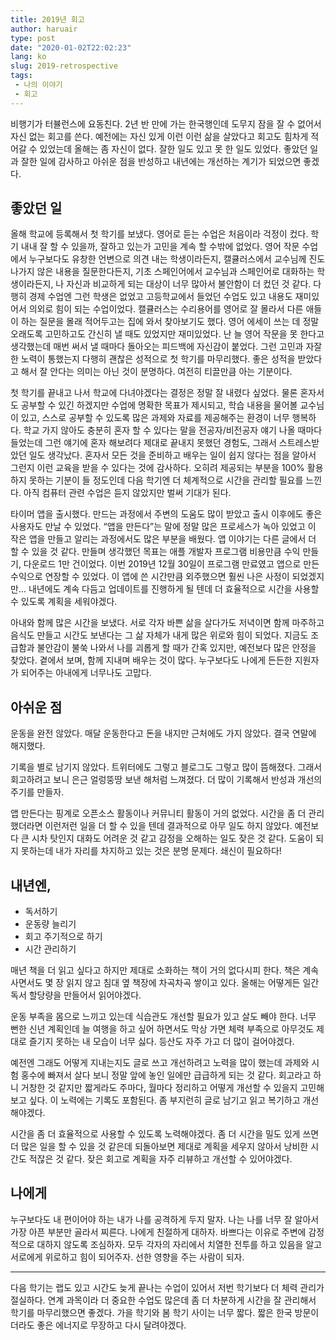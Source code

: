 ```yaml
---
title: 2019년 회고
author: haruair
type: post
date: "2020-01-02T22:02:23"
lang: ko
slug: 2019-retrospective
tags:
 - 나의 이야기
 - 회고
---
```


비행기가 터뷸런스에 요동친다. 2년 반 만에 가는 한국행인데 도무지 잠을 잘 수 없어서 자신 없는 회고를 쓴다. 예전에는 자신 있게 이런 이런 삶을 살았다고 회고도 힘차게 적어갈 수 있었는데 올해는 좀 자신이 없다. 잘한 일도 있고 못 한 일도 있었다. 좋았던 일과 잘한 일에 감사하고 아쉬운 점을 반성하고 내년에는 개선하는 계기가 되었으면 좋겠다.

## 좋았던 일

올해 학교에 등록해서 첫 학기를 보냈다. 영어로 듣는 수업은 처음이라 걱정이 컸다. 학기 내내 잘 할 수 있을까, 잘하고 있는가 고민을 계속 할 수밖에 없었다. 영어 작문 수업에서 누구보다도 유창한 언변으로 의견 내는 학생이라든지, 캘큘러스에서 교수님께 진도 나가지 않은 내용을 질문한다든지, 기초 스페인어에서 교수님과 스페인어로 대화하는 학생이라든지, 나 자신과 비교하게 되는 대상이 너무 많아서 불안함이 더 컸던 것 같다. 다행히 경제 수업엔 그런 학생은 없었고 고등학교에서 들었던 수업도 있고 내용도 재미있어서 의외로 힘이 되는 수업이었다. 캘큘러스는 수리용어를 영어로 잘 몰라서 다른 애들이 하는 질문을 몰래 적어두고는 집에 와서 찾아보기도 했다. 영어 에세이 쓰는 데 정말 오래도록 고민하고도 간신히 낼 때도 있었지만 재미있었다. 난 늘 영어 작문을 못 한다고 생각했는데 매번 써서 낼 때마다 돌아오는 피드백에 자신감이 붙었다. 그런 고민과 자잘한 노력이 통했는지 다행히 괜찮은 성적으로 첫 학기를 마무리했다. 좋은 성적을 받았다고 해서 잘 안다는 의미는 아닌 것이 분명하다. 여전히 티끌만큼 아는 기분이다.

첫 학기를 끝내고 나서 학교에 다녀야겠다는 결정은 정말 잘 내렸다 싶었다. 물론 혼자서도 공부할 수 있긴 하겠지만 수업에 명확한 목표가 제시되고, 학습 내용을 물어볼 교수님이 있고, 스스로 공부할 수 있도록 많은 과제와 자료를 제공해주는 환경이 너무 행복하다. 학교 가지 않아도 충분히 혼자 할 수 있다는 말을 전공자/비전공자 얘기 나올 때마다 들었는데 그런 얘기에 혼자 해보려다 제대로 끝내지 못했던 경험도, 그래서 스트레스받았던 일도 생각났다. 혼자서 모든 것을 준비하고 배우는 일이 쉽지 않다는 점을 알아서 그런지 이런 교육을 받을 수 있다는 것에 감사하다. 오히려 제공되는 부분을 100% 활용하지 못하는 기분이 들 정도인데 다음 학기엔 더 체계적으로 시간을 관리할 필요를 느낀다. 아직 컴퓨터 관련 수업은 듣지 않았지만 벌써 기대가 된다.

타이머 앱을 출시했다. 만드는 과정에서 주변의 도움도 많이 받았고 출시 이후에도 좋은 사용자도 만날 수 있었다. “앱을 만든다”는 말에 정말 많은 프로세스가 녹아 있었고 이 작은 앱을 만들고 알리는 과정에서도 많은 부분을 배웠다. 앱 이야기는 다른 글에서 더 할 수 있을 것 같다. 만들며 생각했던 목표는 애플 개발자 프로그램 비용만큼 수익 만들기, 다운로드 1만 건이었다. 이번 2019년 12월 30일이 프로그램 만료였고 앱으로 만든 수익으로 연장할 수 있었다. 이 앱에 쓴 시간만큼 외주했으면 훨씬 나은 사정이 되었겠지만... 내년에도 계속 다듬고 업데이트를 진행하게 될 텐데 더 효율적으로 시간을 사용할 수 있도록 계획을 세워야겠다.

아내와 함께 많은 시간을 보냈다. 서로 각자 바쁜 삶을 살다가도 저녁이면 함께 마주하고 음식도 만들고 시간도 보낸다는 그 삶 자체가 내게 많은 위로와 힘이 되었다. 지금도 조급함과 불안감이 불쑥 나와서 나를 괴롭게 할 때가 간혹 있지만, 예전보다 많은 안정을 찾았다. 곁에서 보며, 함께 지내며 배우는 것이 많다. 누구보다도 나에게 든든한 지원자가 되어주는 아내에게 너무나도 고맙다.

## 아쉬운 점

운동을 완전 않았다. 매달 운동한다고 돈을 내지만 근처에도 가지 않았다. 결국 연말에 해지했다.

기록을 별로 남기지 않았다. 트위터에도 그렇고 블로그도 그렇고 많이 뜸해졌다. 그래서 회고하려고 보니 은근 얼렁뚱땅 보낸 해처럼 느껴졌다. 더 많이 기록해서 반성과 개선의 주기를 만들자.

앱 만든다는 핑계로 오픈소스 활동이나 커뮤니티 활동이 거의 없었다. 시간을 좀 더 관리했더라면 이런저런 일을 더 할 수 있을 텐데 결과적으로 아무 일도 하지 않았다. 예전보다 큰 시차 탓인지 대화도 어려운 것 같고 감정을 오해하는 일도 잦은 것 같다. 도움이 되지 못하는데 내가 자리를 차지하고 있는 것은 분명 문제다. 쇄신이 필요하다!

## 내년엔,

- 독서하기
- 운동량 늘리기
- 회고 주기적으로 하기
- 시간 관리하기

매년 책을 더 읽고 싶다고 하지만 제대로 소화하는 책이 거의 없다시피 한다. 책은 계속 사면서도 몇 장 읽지 않고 침대 옆 책장에 차곡차곡 쌓이고 있다. 올해는 어떻게든 일간 독서 할당량을 만들어서 읽어야겠다.

운동 부족을 몸으로 느끼고 있는데 식습관도 개선할 필요가 있고 살도 빼야 한다. 너무 뻔한 신년 계획인데 늘 여행을 하고 싶어 하면서도 막상 가면 체력 부족으로 아무것도 제대로 즐기지 못하는 내 모습이 너무 싫다. 등산도 자주 가고 더 많이 걸어야겠다.

예전엔 그래도 어떻게 지내는지도 글로 쓰고 개선하려고 노력을 많이 했는데 과제와 시험 홍수에 빠져서 살다 보니 정말 앞에 놓인 일에만 급급하게 되는 것 같다. 회고라고 하니 거창한 것 같지만 짧게라도 주마다, 월마다 정리하고 어떻게 개선할 수 있을지 고민해보고 싶다. 이 노력에는 기록도 포함된다. 좀 부지런히 글로 남기고 읽고 복기하고 개선해야겠다.

시간을 좀 더 효율적으로 사용할 수 있도록 노력해야겠다. 좀 더 시간을 밀도 있게 쓰면 더 많은 일을 할 수 있을 것 같은데 되돌아보면 제대로 계획을 세우지 않아서 낭비한 시간도 적잖은 것 같다. 잦은 회고로 계획을 자주 리뷰하고 개선할 수 있어야겠다.

## 나에게

누구보다도 내 편이어야 하는 내가 나를 공격하게 두지 말자. 나는 나를 너무 잘 알아서 가장 아픈 부분만 골라서 찌른다. 나에게 친절하게 대하자. 바쁘다는 이유로 주변에 감정적으로 대하지 않도록 조심하자. 모두 각자의 자리에서 치열한 전투를 하고 있음을 알고 서로에게 위로하고 힘이 되어주자. 선한 영향을 주는 사람이 되자.

----

다음 학기는 랩도 있고 시간도 늦게 끝나는 수업이 있어서 저번 학기보다 더 체력 관리가 절실하다. 연계 과목이라 더 중요한 수업도 많은데 좀 더 차분하게 시간을 잘 관리해서 학기를 마무리했으면 좋겠다. 가을 학기와 봄 학기 사이는 너무 짧다. 짧은 한국 방문이더라도 좋은 에너지로 무장하고 다시 달려야겠다.
